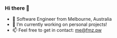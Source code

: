 ### Hi there 👋

- 🦘 Software Engineer from Melbourne, Australia
- 🔭 I’m currently working on personal projects!
- 📫 Feel free to get in contact: <me@fmz.pw>
